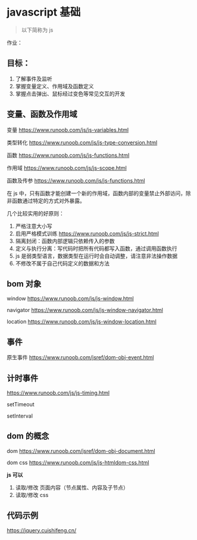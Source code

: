 # javascript 基础
> 以下简称为 js

作业：

## 目标：

1.   了解事件及监听
2.   掌握变量定义、作用域及函数定义
3.   掌握点击弹出、鼠标经过变色等常见交互的开发



## 变量、函数及作用域

变量 https://www.runoob.com/js/js-variables.html

类型转化 https://www.runoob.com/js/js-type-conversion.html

函数 https://www.runoob.com/js/js-functions.html

作用域 https://www.runoob.com/js/js-scope.html

函数及传参 https://www.runoob.com/js/js-functions.html

在 js 中，只有函数才能创建一个新的作用域，函数内部的变量禁止外部访问，除非函数通过特定的方式对外暴露。

几个比较实用的好原则：
1. 严格注意大小写
2. 启用严格模式训练 https://www.runoob.com/js/js-strict.html
3. 隔离封闭：函数内部逻辑只依赖传入的参数
4. 定义与执行分离：写代码时把所有代码都写入函数，通过调用函数执行
5. js 是弱类型语言，数据类型在运行时会自动调整，请注意非法操作数据
6. 不修改不属于自己代码定义的数据和方法



## bom 对象

window https://www.runoob.com/js/js-window.html

navigator https://www.runoob.com/js/js-window-navigator.html

location https://www.runoob.com/js/js-window-location.html



## 事件

原生事件 https://www.runoob.com/jsref/dom-obj-event.html



## 计时事件

https://www.runoob.com/js/js-timing.html

setTimeout

setInterval



## dom 的概念

dom https://www.runoob.com/jsref/dom-obj-document.html

dom css https://www.runoob.com/js/js-htmldom-css.html

**js 可以**

1.   读取/修改 页面内容（节点属性、内容及子节点）
2.   读取/修改 css



## 代码示例

https://jquery.cuishifeng.cn/
